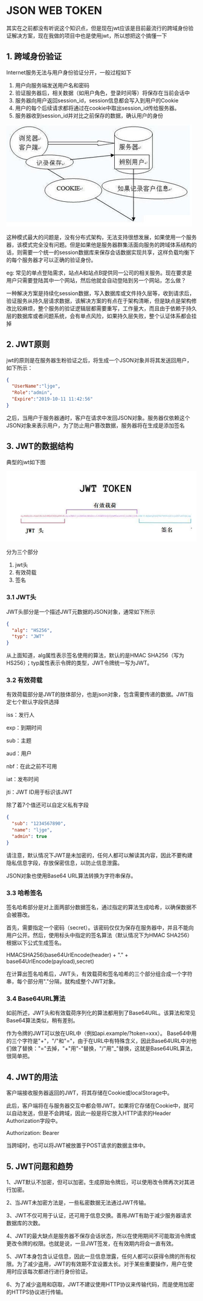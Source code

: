 # JSON WEB TOKEN

其实在之前都没有听说这个知识点，但是现在jwt应该是目前最流行的跨域身份验证解决方案，现在我做的项目中也是使用jwt，所以想把这个搞懂一下

## 1. 跨域身份验证

Internet服务无法与用户身份验证分开，一般过程如下

1. 用户向服务端发送用户名和密码
2. 验证服务器后，相关数据（如用户角色，登录时间等）将保存在当前会话中
3. 服务器向用户返回session_id，session信息都会写入到用户的Cookie
4. 用户的每个后续请求都将通过在cookie中取出session_id传给服务器。
5. 服务器收到session_id并对比之前保存的数据，确认用户的身份

![图解](../.vuepress/public/img/ID-card-pass.png)

这种模式最大的问题是，没有分布式架构，无法支持很想发展，如果使用一个服务器，该模式完全没有问题。但是如果他是服务器群集活面向服务的跨域体系结构的话，则需要一个统一的session数据库来保存会话数据实现共享，这样负载均衡下的每个服务器才可以正确的验证身份。

eg: 常见的单点登陆需求，站点A和站点B提供同一公司的相关服务。现在要求是用户只需要登陆其中一个网站，然后他就会自动登陆到另一个网站，怎么做？

一种解决方案是持续化session数据，写入数据库或文件持久层等，收到请求后，验证服务从持久层请求数据，该解决方案的有点在于架构清晰，但是缺点是架构修改比较麻烦，整个服务的验证逻辑层都需要重写，工作量大，而且由于依赖于持久层的数据库或者问题系统，会有单点风险，如果持久层失败，整个认证体系都会挂掉

## 2. JWT原则

jwt的原则是在服务器生粉验证之后，将生成一个JSON对象并将其发送回用户，如下所示：

```json
{
  "UserName":"ljge",
  "Role":"admin",
  "Expire":"2019-10-11 11:42:56"
}
```

之后，当用户于服务器通时，客户在请求中发回JSON对象。服务器仅依赖这个JSON对象来表示用户，为了防止用户篡改数据，服务器将在生成是添加签名

## 3. JWT的数据结构

典型的jwt如下图

![jwt](../.vuepress/public/img/jwt.png)

分为三个部分

1. jwt头
2. 有效荷载
3. 签名

### 3.1 JWT头

JWT头部分是一个描述JWT元数据的JSON对象，通常如下所示

```json
{
  "alg": "HS256",
  "typ": "JWT"
}
```
从上面知道，alg属性表示签名使用的算法，默认的是HMAC SHA256（写为HS256）；typ属性表示令牌的类型，JWT令牌统一写为JWT。

### 3.2 有效荷载

有效荷载部分是JWT的肢体部分，也是json对象，包含需要传递的数据。JWT指定七个默认字段供选择

iss：发行人

exp：到期时间

sub：主题

aud：用户

nbf：在此之前不可用

iat：发布时间

jti：JWT ID用于标识该JWT

除了着7个值还可以自定义私有字段

```json
{
  "sub": "1234567890",
  "name": "ljge",
  "admin": true
}
```

请注意，默认情况下JWT是未加密的，任何人都可以解读其内容，因此不要构建隐私信息字段，存放保密信息，以防止信息泄露。

JSON对象也使用Base64 URL算法转换为字符串保存。

### 3.3 哈希签名

签名哈希部分是对上面两部分数据签名，通过指定的算法生成哈希，以确保数据不会被篡改。

首先，需要指定一个密码（secret）。该密码仅仅为保存在服务器中，并且不能向用户公开。然后，使用标头中指定的签名算法（默认情况下为HMAC SHA256）根据以下公式生成签名。

HMACSHA256(base64UrlEncode(header) + "." + base64UrlEncode(payload),secret)

在计算出签名哈希后，JWT头，有效载荷和签名哈希的三个部分组合成一个字符串，每个部分用"."分隔，就构成整个JWT对象。

### 3.4 Base64URL算法

如前所述，JWT头和有效载荷序列化的算法都用到了Base64URL。该算法和常见Base64算法类似，稍有差别。

作为令牌的JWT可以放在URL中（例如api.example/?token=xxx）。 Base64中用的三个字符是"+"，"/"和"="，由于在URL中有特殊含义，因此Base64URL中对他们做了替换："="去掉，"+"用"-"替换，"/"用"_"替换，这就是Base64URL算法，很简单把。

## 4. JWT的用法

客户端接收服务器返回的JWT，将其存储在Cookie或localStorage中。

此后，客户端将在与服务器交互中都会带JWT。如果将它存储在Cookie中，就可以自动发送，但是不会跨域，因此一般是将它放入HTTP请求的Header Authorization字段中。

Authorization: Bearer

当跨域时，也可以将JWT被放置于POST请求的数据主体中。

## 5. JWT问题和趋势

1、JWT默认不加密，但可以加密。生成原始令牌后，可以使用改令牌再次对其进行加密。

2、当JWT未加密方法是，一些私密数据无法通过JWT传输。

3、JWT不仅可用于认证，还可用于信息交换。善用JWT有助于减少服务器请求数据库的次数。

4、JWT的最大缺点是服务器不保存会话状态，所以在使用期间不可能取消令牌或更改令牌的权限。也就是说，一旦JWT签发，在有效期内将会一直有效。

5、JWT本身包含认证信息，因此一旦信息泄露，任何人都可以获得令牌的所有权限。为了减少盗用，JWT的有效期不宜设置太长。对于某些重要操作，用户在使用时应该每次都进行进行身份验证。

6、为了减少盗用和窃取，JWT不建议使用HTTP协议来传输代码，而是使用加密的HTTPS协议进行传输。

<back-to-top />

